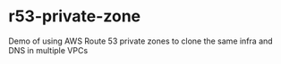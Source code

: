 # r53-private-zone
Demo of using AWS Route 53 private zones to clone the same infra and DNS in multiple VPCs
